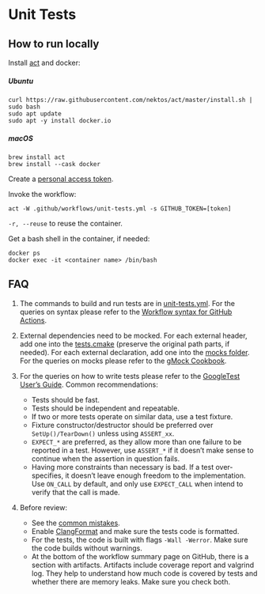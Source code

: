 # Unit Tests #

## How to run locally ##

Install [act](https://github.com/nektos/act) and docker:

##### Ubuntu #####

```shell script
curl https://raw.githubusercontent.com/nektos/act/master/install.sh | sudo bash
sudo apt update
sudo apt -y install docker.io
```

##### macOS #####

```shell script
brew install act
brew install --cask docker
```

Create a [personal access token](https://docs.github.com/en/authentication/keeping-your-account-and-data-secure/creating-a-personal-access-token).

Invoke the workflow:

```shell script
act -W .github/workflows/unit-tests.yml -s GITHUB_TOKEN=[token]
```

`-r, --reuse` to reuse the container.

Get a bash shell in the container, if needed:

```shell script
docker ps
docker exec -it <container name> /bin/bash
```

## FAQ ##

1. The commands to build and run tests are in [unit-tests.yml](../.github/workflows/unit-tests.yml).
 For the queries on syntax please refer to the [Workflow syntax for GitHub Actions](https://docs.github.com/en/actions/using-workflows/workflow-syntax-for-github-actions).

2. External dependencies need to be mocked.
 For each external header, add one into the [tests.cmake](../tests.cmake) (preserve the original path parts, if needed).
 For each external declaration, add one into the [mocks folder](./mocks).
 For the queries on mocks please refer to the [gMock Cookbook](http://google.github.io/googletest/gmock_cook_book.html).

3. For the queries on how to write tests please refer to the [GoogleTest User’s Guide](https://google.github.io/googletest/).
 Common recommendations:
   - Tests should be fast.
   - Tests should be independent and repeatable.
   - If two or more tests operate on similar data, use a test fixture.
   - Fixture constructor/destructor should be preferred over `SetUp()/TearDown()` unless using `ASSERT_xx`.
   - `EXPECT_*` are preferred, as they allow more than one failure to be reported in a test.
     However, use `ASSERT_*` if it doesn’t make sense to continue when the assertion in question fails.
   - Having more constraints than necessary is bad.
     If a test over-specifies, it doesn’t leave enough freedom to the implementation.
     Use `ON_CALL` by default, and only use `EXPECT_CALL` when intend to verify that the call is made.

4. Before review:
   - See the [common mistakes](https://github.com/rdkcentral/rdkservices/issues/3711).
   - Enable [ClangFormat](./.clang-format) and make sure the tests code is formatted.
   - For the tests, the code is built with flags `-Wall -Werror`.
     Make sure the code builds without warnings.
   - At the bottom of the workflow summary page on GitHub, there is a section with artifacts.
     Artifacts include coverage report and valgrind log.
     They help to understand how much code is covered by tests and whether there are memory leaks.
     Make sure you check both.
